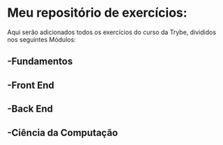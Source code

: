 # Meu repositório de exercícios:
Aqui serão adicionados todos os exercícios do curso da Trybe,
divididos nos seguintes Módulos:

## -Fundamentos
## -Front End
## -Back End
## -Ciência da Computação
